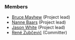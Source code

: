 ### Members
* [Bruce Mayhew](mailto://webgoat@owasp.org) (Project lead)
* [Nanne Baars](mailto://nanne.baars@owasp.org) (Project lead)
* [Jason White](mailto://jason.white@owasp.org) (Project lead)
* [René Zubčević](mailto://rene.zubcevic@owasp.org) (Committer)

